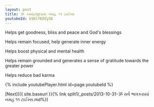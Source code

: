 ```yaml
---
layout: post
title: ૐ કમણ્ડલુદરાય નમહ ૧૧ ટાઈમ્સ
youtubeId: kVblfEDZy5E
---
```

 
 
Helps get goodness, bliss and peace and God's blessings
 
Helps remain focused, help generate inner energy 
 
Helps boost physical and mental health 
 
Helps remain grounded and generates a sense of gratitude towards the greater power 
 
Helps reduce bad karma
 
 
 
 


{% include youtubePlayer.html id=page.youtubeId %}
 
[Next]({{ site.baseurl }}{% link  split1/_posts/2013-10-31-ૐ સર્વ ભાવકરાયાં નમહ ૧૧ ટાઈમ્સ.md%})
 
